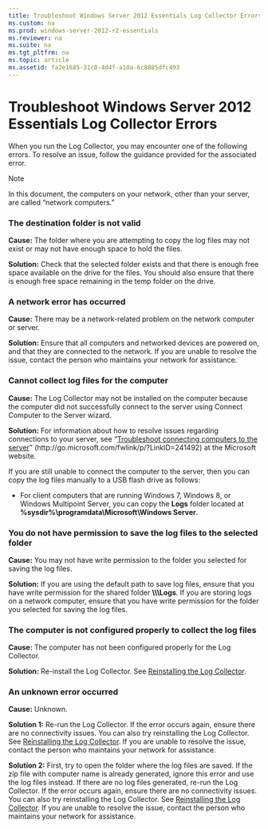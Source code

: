 ```yaml
---
title: Troubleshoot Windows Server 2012 Essentials Log Collector Errors
ms.custom: na
ms.prod: windows-server-2012-r2-essentials
ms.reviewer: na
ms.suite: na
ms.tgt_pltfrm: na
ms.topic: article
ms.assetid: fa2e1685-31c0-4d4f-a10a-6c8885dfc493
---
```

# Troubleshoot Windows Server 2012 Essentials Log Collector Errors
When you run the Log Collector, you may encounter one of the following errors. To resolve an issue, follow the guidance provided for the associated error.  
  
> [!NOTE]  
> In this document, the computers on your network, other than your server, are called “network computers.”  
  
### <a name="BKMK_TheDestinationFolderIsNotValid"></a>The destination folder is not valid  
**Cause:** The folder where you are attempting to copy the log files may not exist or may not have enough space to hold the files.  
  
**Solution:** Check that the selected folder exists and that there is enough free space available on the drive for the files. You should also ensure that there is enough free space remaining in the temp folder on the drive.  
  
### <a name="BKMK_ANetworkErrorHasOccurred"></a>A network error has occurred  
**Cause:** There may be a network\-related problem on the network computer or server.  
  
**Solution:** Ensure that all computers and networked devices are powered on, and that they are connected to the network. If you are unable to resolve the issue, contact the person who maintains your network for assistance.  
  
### <a name="BKMK_CannotCollectLogFiles"></a>Cannot collect log files for the computer  
**Cause:** The Log Collector may not be installed on the computer because the computer did not successfully connect to the server using Connect Computer to the Server wizard.  
  
**Solution:** For information about how to resolve issues regarding connections to your server, see “[Troubleshoot connecting computers to the server](http://go.microsoft.com/fwlink/p/?LinkID=241492)” \(http:\/\/go.microsoft.com\/fwlink\/p\/?LinkID\=241492\) at the Microsoft website.  
  
If you are still unable to connect the computer to the server, then you can copy the log files manually to a USB flash drive as follows:  
  
-   For client computers that are running Windows 7, Windows 8, or Windows Multipoint Server, you can copy the **Logs** folder located at **%sysdir%\\programdata\\Microsoft\\Windows Server**.  
  
### <a name="BKMK_YouDoNotHavePermission"></a>You do not have permission to save the log files to the selected folder  
**Cause:** You may not have write permission to the folder you selected for saving the log files.  
  
**Solution:** If you are using the default path to save log files, ensure that you have write permission for the shared folder **\\\\<ServerName>\\Logs**. If you are storing logs on a network computer, ensure that you have write permission for the folder you selected for saving the log files.  
  
### <a name="BKMK_TheComputerIsNotConfiguredProperly"></a>The computer is not configured properly to collect the log files  
**Cause:** The computer has not been configured properly for the Log Collector.  
  
**Solution:** Re\-install the Log Collector. See [Reinstalling the Log Collector](../Topic/Install-the-Windows-Server-2012-Essentials-Log-Collector.md#BKMK_Reinstall).  
  
### <a name="BKMK_AnUnknownErrorOccurred"></a>An unknown error occurred  
**Cause:** Unknown.  
  
**Solution 1:** Re\-run the Log Collector. If the error occurs again, ensure there are no connectivity issues. You can also try reinstalling the Log Collector. See [Reinstalling the Log Collector](../Topic/Install-the-Windows-Server-2012-Essentials-Log-Collector.md#BKMK_Reinstall). If you are unable to resolve the issue, contact the person who maintains your network for assistance.  
  
**Solution 2:** First, try to open the folder where the log files are saved. If the zip file with computer name is already generated, ignore this error and use the log files instead. If there are no log files generated, re\-run the Log Collector. If the error occurs again, ensure there are no connectivity issues. You can also try reinstalling the Log Collector. See [Reinstalling the Log Collector](../Topic/Install-the-Windows-Server-2012-Essentials-Log-Collector.md#BKMK_Reinstall). If you are unable to resolve the issue, contact the person who maintains your network for assistance.  
  
